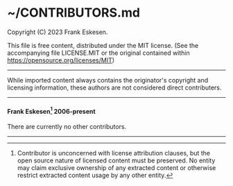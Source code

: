 <!-- -------------------------------------------------------------------------
//
//       Copyright (C) 2023 Frank Eskesen.
//
//       This file is free content, distributed under the MIT license.
//       (See accompanying file LICENSE.MIT or the original contained
//       within https://opensource.org/licenses/MIT)
//
//----------------------------------------------------------------------------
//
// Title-
//       ~/CONTRIBUTORS.md
//
// Purpose-
//       SDL (Software Development Laboratory) project contributors
//
// Last change date-
//       2023/07/22
//
//------------------------------------------------------------------------ -->

# ~/CONTRIBUTORS.md

Copyright (C) 2023 Frank Eskesen.

This file is free content, distributed under the MIT license.
(See the accompanying file LICENSE.MIT or the original contained
within https://opensource.org/licenses/MIT)

----

While imported content always contains the originator's copyright and licensing
information, these authors are not considered direct contributers.

----

#### Frank Eskesen[^1] 2006-present

There are currently no other contributors.

----

[^1]: Contributor is unconcerned with license attribution clauses, but
the open source nature of licensed content must be preserved.
No entity may claim exclusive ownership of any extracted content or otherwise
restrict extracted content usage by any other entity.
